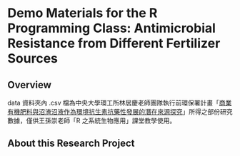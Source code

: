 # Demo Materials for the R Programming Class: Antimicrobial Resistance from Different Fertilizer Sources

## Overview
data 資料夾內 .csv 檔為中央大學環工所林居慶老師團隊執行前環保署計畫「[商業有機肥料與沼渣沼液作為環境抗生素抗藥性發展的潛在來源探究](https://www.grb.gov.tw/search/planDetail?id=13380871)」所得之部份研究數據，僅供王孫崇老師「R 之系統生物應用」課堂教學使用。

## About this Research Project
